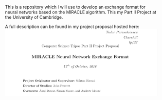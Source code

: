 This is a repository which I will use to develop an exchange format for neural networks based on the MIRACLE algorithm. This my Part II Project at the University of Cambridge.

A full description can be found in my project proposal hosted here:
<a href="https://github.com/TudorParas/TudorParas.github.io/blob/master/pdfs/MIRACLE%20Neural%20Network%20Exchange%20Format%20-%20Final.pdf" rel="Project Proposal"><img src="https://github.com/TudorParas/TudorParas.github.io/blob/master/images/MIRACLE%20thumbnail.png?raw=true"  width="600"></a>
